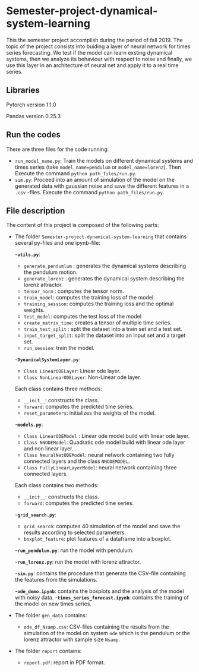 # Semester-project-dynamical-system-learning
This the semester project accomplish during the period of fall 2019. The topic of the project consists into buiding a layer of neural network for times series forecasting. We test if the model can learn exsting dynamical systems, then we analyze its behaviour with respect to noise and finally, we use this layer in an architecture of neural net and apply it to a real time series.

## Libraries
Pytorch version 1.1.0

Pandas version 0.25.3

## Run the codes
There are three files for the code running:
- ``run_model_name.py``: Train the models on different dynamical systems and times series (take ``model_name=pendulum`` or ``model_name=lorenz``). Then Execute the command ``python path_files/run.py``.
- ``sim.py``: Proceed into an amount of simulation of the model on the generated data with gaussian noise and save the different features in a ``.csv`` -files. Execute the command ``python path_files/run.py``.

## File description
The content of this project is composed of the following parts:

- The folder ``Semester-project-dynamical-system-learning`` that contains several py-files and one ipynb-file:
      
   -**``utils.py``**:
   
    - ``generate_pendumlum`` : generates the dynamical systems describing the pendulum motion.
    - ``generate_lorenz`` : generates the dynamical system describing the lorenz attractor.
    - ``tensor_norm`` : computes the tensor norm.
    - ``train_model``: computes the training loss of the model.
    - ``training_session``: computes the training loss and the optimal weights.
    - ``test_model``: computes the test loss of the model
    - ``create_matrix_time``: creates a tensor of multiple time series.
    - ``train_test_split`` : split the dataset into a train set and a test set.
    - ``input_target_split``: split the dataset into an input set and a target set.
    - ``run_session``: train the model.

    
   -**``DynanicalSystemLayer.py``**:
   
     - ``Class LinearODELayer``: Linear ode layer.
     - ``Class NonLinearODELayer``: Non-Linear ode layer.
     
     Each class contains three methods:
     
     - ``__init__``: constructs the class.
     - ``forward``: computes the predicted time series.
     - ``reset_parameters``: initializes the weights of the model.
     
   -**``models.py``**:
     
     - ``Class LinearODEModel`` : Linear ode model build with linear ode layer.
     - ``Class NNODEModel``: Quadratic ode model build with linear ode layer and non linear layer.
     - ``Class NeuralNetODEModel``: neural network containing two fully connected layers and the class ``NNODEMODEL``.
     - ``Class FullyLinearLayerModel``: neural network containing three connected layers.
     
     Each class contains two methods:
     
     - ``__init__``: constructs the class.
     - ``forward``: computes the predicted time series.
    
   -**``grid_search.py``**:
     - ``grid_search``: computes 40 simulation of the model and save the results according to selected parameters.
     - ``boxplot_feature``: plot features of a dataframe into a boxplot.
     
   -**``run_pendulum.py``**: run the model with pendulum.
   
   -**``run_lorenz.py``**: run the model with lorenz attractor.
   
   -**``sim.py``**: contains the procedure that generate the CSV-file containing the features from the simulations.
   
   -**``ode_demo.ipynb``**: contains the boxplots and the analysis of the model with noisy data.
   -**``times_series_forecast.ipynb``**: contains the training of the model on new times series.
   
- The folder ``gen_data`` contains:

    - ``ode_df_Nsamp.csv``: CSV-files containing the results from the simulation of the model on system ``ode`` which is the pendulum or the lorenz attractor with sample size ``Nsamp``.

- The folder ``report`` contains:
    - ``report.pdf``: report in PDF format.
